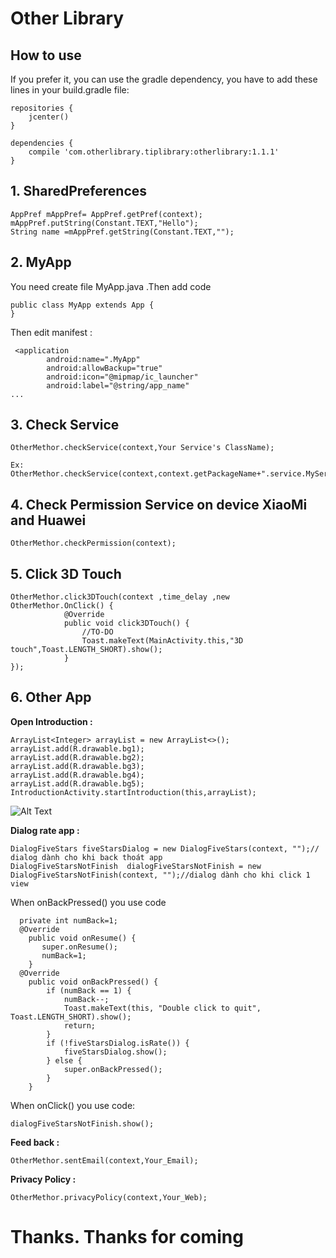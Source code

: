 # Other Library


## How to use
If you prefer it, you can use the gradle dependency, you have to add these lines in your build.gradle file:
```  
repositories {
    jcenter()
}

dependencies {
    compile 'com.otherlibrary.tiplibrary:otherlibrary:1.1.1'
}

```  

## 1. SharedPreferences
```  
AppPref mAppPref= AppPref.getPref(context); 
mAppPref.putString(Constant.TEXT,"Hello");
String name =mAppPref.getString(Constant.TEXT,"");
``` 

## 2. MyApp

You need create file MyApp.java .Then add code 
```  
public class MyApp extends App {
}
``` 
Then edit manifest :
```  
 <application
        android:name=".MyApp"
        android:allowBackup="true"
        android:icon="@mipmap/ic_launcher"
        android:label="@string/app_name"
...
``` 

## 3. Check Service
```  
OtherMethor.checkService(context,Your Service's ClassName);

Ex: OtherMethor.checkService(context,context.getPackageName+".service.MyService");
```
 
## 4. Check Permission Service on device XiaoMi and Huawei
```  
OtherMethor.checkPermission(context);
``` 

## 5. Click 3D Touch
```  
OtherMethor.click3DTouch(context ,time_delay ,new OtherMethor.OnClick() {
            @Override
            public void click3DTouch() {
                //TO-DO
                Toast.makeText(MainActivity.this,"3D touch",Toast.LENGTH_SHORT).show();
            }
});
``` 

## 6. Other App

**Open Introduction :**
```  
ArrayList<Integer> arrayList = new ArrayList<>();
arrayList.add(R.drawable.bg1);
arrayList.add(R.drawable.bg2);
arrayList.add(R.drawable.bg3);
arrayList.add(R.drawable.bg4);
arrayList.add(R.drawable.bg5);
IntroductionActivity.startIntroduction(this,arrayList);
```  
![Alt Text](./screenshots/bg1.jpg)

**Dialog rate app :**
```  
DialogFiveStars fiveStarsDialog = new DialogFiveStars(context, "");// dialog dành cho khi back thoát app
DialogFiveStarsNotFinish  dialogFiveStarsNotFinish = new DialogFiveStarsNotFinish(context, "");//dialog dành cho khi click 1 view 
``` 
When onBackPressed() you use code 
```  
  private int numBack=1;
  @Override
    public void onResume() {
       super.onResume();
       numBack=1;
    }
  @Override
    public void onBackPressed() {
        if (numBack == 1) {
            numBack--;
            Toast.makeText(this, "Double click to quit", Toast.LENGTH_SHORT).show();
            return;
        }
        if (!fiveStarsDialog.isRate()) {
            fiveStarsDialog.show();
        } else {
            super.onBackPressed();
        }
    }
``` 
When onClick() you use code:
 ```  
dialogFiveStarsNotFinish.show();
``` 

**Feed back  :**
```  
OtherMethor.sentEmail(context,Your_Email);
``` 

**Privacy Policy  :**
```  
OtherMethor.privacyPolicy(context,Your_Web);
``` 
# Thanks. Thanks for coming
